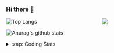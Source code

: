 ### Hi there 👋

<!--
**tao8687/tao8687** is a ✨ _special_ ✨ repository because its `README.md` (this file) appears on your GitHub profile.

Here are some ideas to get you started:

- 🔭 I’m currently working on ...
- 🌱 I’m currently learning ...
- 👯 I’m looking to collaborate on ...
- 🤔 I’m looking for help with ...
- 💬 Ask me about ...
- 📫 How to reach me: ...
- 😄 Pronouns: ...
- ⚡ Fun fact: ...
-->

<img align='right' src="https://media.giphy.com/media/M9gbBd9nbDrOTu1Mqx/giphy.gif" width="240">

  
![Top Langs](https://github-readme-stats.vercel.app/api/top-langs/?username=tao8687&layout=compact&title_color=23238E&text_color=A67D3D)

![Anurag's github stats](https://github-readme-stats.vercel.app/api?username=tao8687&show_icons=true&&text_color=A67D3D&title_color=23238E&show_icons=false&count_private=true&hide=stars)

<details>
  <summary>:zap: Coding Stats</summary>
  <br>
    
<!--START_SECTION:waka-->
![Profile Views](http://img.shields.io/badge/Profile%20Views-1-blue)

**🐱 My GitHub Data** 

> 📦 1.5 MB Used in GitHub's Storage 
 > 
> 🏆 329 Contributions in the Year 2024
 > 
> 🚫 Not Opted to Hire
 > 
> 📜 60 Public Repositories 
 > 
> 🔑 25 Private Repositories 
 > 
**I'm an Early 🐤** 

```text
🌞 Morning                1548 commits        ██████████████████████░░░   87.90 % 
🌆 Daytime                90 commits          █░░░░░░░░░░░░░░░░░░░░░░░░   05.11 % 
🌃 Evening                119 commits         ██░░░░░░░░░░░░░░░░░░░░░░░   06.76 % 
🌙 Night                  4 commits           ░░░░░░░░░░░░░░░░░░░░░░░░░   00.23 % 
```
📅 **I'm Most Productive on Wednesday** 

```text
Monday                   254 commits         ████░░░░░░░░░░░░░░░░░░░░░   14.42 % 
Tuesday                  239 commits         ███░░░░░░░░░░░░░░░░░░░░░░   13.57 % 
Wednesday                309 commits         ████░░░░░░░░░░░░░░░░░░░░░   17.55 % 
Thursday                 233 commits         ███░░░░░░░░░░░░░░░░░░░░░░   13.23 % 
Friday                   249 commits         ████░░░░░░░░░░░░░░░░░░░░░   14.14 % 
Saturday                 243 commits         ███░░░░░░░░░░░░░░░░░░░░░░   13.80 % 
Sunday                   234 commits         ███░░░░░░░░░░░░░░░░░░░░░░   13.29 % 
```


📊 **This Week I Spent My Time On** 

```text
🕑︎ Time Zone: Asia/Shanghai

💬 Programming Languages: 
C++                      3 hrs 2 mins        ███████████░░░░░░░░░░░░░░   44.55 % 
Python                   1 hr 49 mins        ███████░░░░░░░░░░░░░░░░░░   26.66 % 
Objective-C              40 mins             ██░░░░░░░░░░░░░░░░░░░░░░░   09.87 % 
CMake                    28 mins             ██░░░░░░░░░░░░░░░░░░░░░░░   06.96 % 
Markdown                 23 mins             █░░░░░░░░░░░░░░░░░░░░░░░░   05.70 % 

🔥 Editors: 
VS Code                  6 hrs 50 mins       █████████████████████████   100.00 % 

🐱‍💻 Projects: 
lidar_IMU_calib          3 hrs 53 mins       ██████████████░░░░░░░░░░░   56.99 % 
Unknown Project          1 hr 50 mins        ███████░░░░░░░░░░░░░░░░░░   26.86 % 
tools_ws                 24 mins             █░░░░░░░░░░░░░░░░░░░░░░░░   05.88 % 
imu_lidar_calibration    23 mins             █░░░░░░░░░░░░░░░░░░░░░░░░   05.80 % 
ndt_omp                  16 mins             █░░░░░░░░░░░░░░░░░░░░░░░░   03.91 % 

💻 Operating System: 
Linux                    6 hrs 50 mins       █████████████████████████   100.00 % 
```

**I Mostly Code in C++** 

```text
C++                      11 repos            ████████░░░░░░░░░░░░░░░░░   31.43 % 
Python                   10 repos            ███████░░░░░░░░░░░░░░░░░░   28.57 % 
JavaScript               2 repos             █░░░░░░░░░░░░░░░░░░░░░░░░   05.71 % 
Batchfile                1 repo              █░░░░░░░░░░░░░░░░░░░░░░░░   02.86 % 
HTML                     1 repo              █░░░░░░░░░░░░░░░░░░░░░░░░   02.86 % 
```



**Timeline**

![Lines of Code chart](https://raw.githubusercontent.com/tao8687/tao8687/master/assets/bar_graph.png)


 Last Updated on 04/11/2024 01:42:21 UTC
<!--END_SECTION:waka-->
</details>

